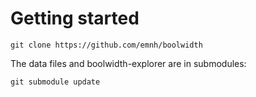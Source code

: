 # Getting started

    git clone https://github.com/emnh/boolwidth

The data files and boolwidth-explorer are in submodules:

    git submodule update
